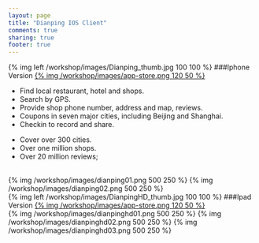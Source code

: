 ```yaml
---
layout: page
title: "Dianping IOS Client"
comments: true
sharing: true
footer: true
---
```


{% img left /workshop/images/Dianping_thumb.jpg 100 100 %}
###Iphone Version
<a href="https://itunes.apple.com/us/app/da-zhong-dian-ping-mei-shi/id351091731?mt=8">{% img /workshop/images/app-store.png 120 50 %}</a>

- Find local restaurant, hotel and shops.
- Search by GPS.
- Provide shop phone number, address and map, reviews.
- Coupons in seven major cities, including Beijing and Shanghai.
- Checkin to record and share.
*   Cover over 300 cities.
*   Over one million shops.
*   Over 20 million reviews;
<br />
{% img /workshop/images/dianping01.png 500 250 %}
{% img /workshop/images/dianping02.png 500 250 %}

<br />
{% img left /workshop/images/DianpingHD_thumb.jpg 100 100 %}
###Ipad Version
<a href="https://itunes.apple.com/us/app/da-zhong-dian-pinghd/id486691005?mt=8">{% img /workshop/images/app-store.png 120 50 %}</a>
<br />
{% img /workshop/images/dianpinghd01.png 500 250 %}
{% img /workshop/images/dianpinghd02.png 500 250 %}
{% img /workshop/images/dianpinghd03.png 500 250 %}
